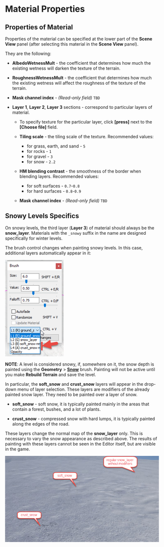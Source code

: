# Material Properties

## Properties of Material
Properties of the material can be specified at the lower part of the **Scene View** panel (after selecting this material in the **Scene View** panel).

They are the following:

-   **AlbedoWetnessMult** - the coefficient that determines how much the existing wetness will darken the texture of the terrain.

-   **RoughnessWetnessMult** - the coefficient that determines how much the existing wetness will affect the roughness of the texture of the terrain.

-   **Mask channel index** - *(Read-only field)* `TBD`

-   **Layer 1**, **Layer 2**, **Layer 3** sections - correspond to particular layers of material. 

    -   To specify texture for the particular layer, click **\[press\]** next to the **\[Choose file\]** field.

    -   **Tiling scale** - the tiling scale of the texture. Recommended values:
        -   for grass, earth, and sand - `5`
        -   for rocks - `1`
        -   for gravel - `3`
        -   for snow - `2.2`

    -   **HM blending contrast** - the smoothness of the border when blending layers. Recommended values:
        -   for soft surfaces - `0.7`-`0.8`
        -   for hard surfaces - `0.8`-`0.9`

    -   **Mask channel index** - *(Read-only field)* `TBD`

## Snowy Levels Specifics
On snowy levels, the third layer (**Layer 3**) of material should always be the **snow_layer**. Materials with the `_snowy` suffix in the name are designed specifically for winter levels.

The brush control changes when painting snowy levels. In this case, additional layers automatically appear in it:

![](./media/image80.png)

**NOTE**: A level is considered snowy, if, somewhere on it, the snow depth is painted using the **Geometry** \> [**Snow**](./../terrain/geometry_brushes_for_terrain/snow.md) brush. Painting will not be active until you make **Rebuild Terrain** and save the level.

In particular, the **soft_snow** and **crust_snow** layers will appear in the drop-down menu of layer selection. These layers are modifiers of the already painted snow layer. They need to be painted over a layer of snow.

-   **soft_snow** - soft snow, it is typically painted mainly in the areas that contain a forest, bushes, and a lot of plants.

-   **crust_snow** - compressed snow with hard lumps, it is typically painted along the edges of the road.

These layers change the normal map of the **snow_layer** only. This is necessary to vary the snow appearance as described above. The results of painting with these layers cannot be seen in the Editor itself, but are visible in the game.

![](./media/image81.png)